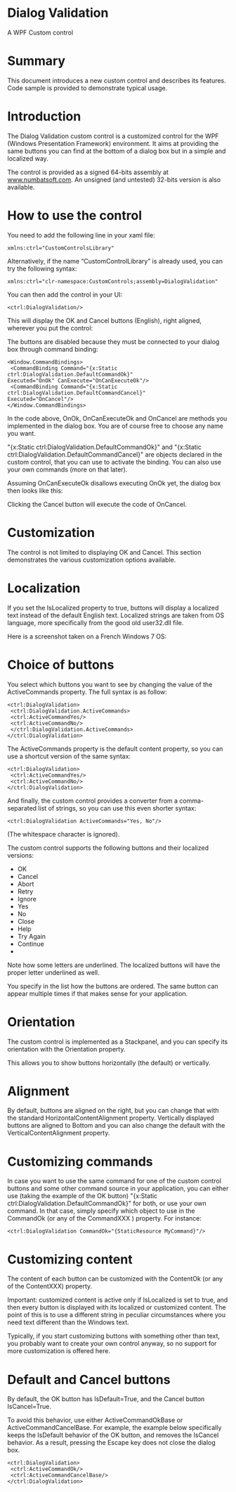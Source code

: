 # Dialog Validation

A WPF Custom control

# Summary
This document introduces a new custom control and describes its features. Code sample is provided to demonstrate typical usage.

# Introduction
The Dialog Validation custom control is a customized control for the WPF (Windows Presentation Framework) environment. It aims at providing the same buttons you can find at the bottom of a dialog box but in a simple and localized way.

The control is provided as a signed 64-bits assembly at www.numbatsoft.com. An unsigned (and untested) 32-bits version is also available.

# How to use the control
You need to add the following line in your xaml file:

    xmlns:ctrl="CustomControlsLibrary"

Alternatively, if the name “CustomControlLibrary” is already used, you can try the following syntax:

    xmlns:ctrl="clr-namespace:CustomControls;assembly=DialogValidation"

You can then add the control in your UI:

    <ctrl:DialogValidation/>

This will display the OK and Cancel buttons (English), right aligned, wherever you put the control:

The buttons are disabled because they must be connected to your dialog box through command binding:

    <Window.CommandBindings>
     <CommandBinding Command="{x:Static ctrl:DialogValidation.DefaultCommandOk}"
    Executed="OnOk" CanExecute="OnCanExecuteOk"/>
     <CommandBinding Command="{x:Static ctrl:DialogValidation.DefaultCommandCancel}"
    Executed="OnCancel"/>
    </Window.CommandBindings>
    
In the code above, OnOk, OnCanExecuteOk and OnCancel are methods you implemented in the dialog box. You are of course free to choose any name you want.

"{x:Static ctrl:DialogValidation.DefaultCommandOk}" and "{x:Static
ctrl:DialogValidation.DefaultCommandCancel}" are objects declared in the custom control, that you can use to activate the binding. You can also use your own commands (more on that later).

Assuming OnCanExecuteOk disallows executing OnOk yet, the dialog box then looks like this:

Clicking the Cancel button will execute the code of OnCancel.

# Customization
The control is not limited to displaying OK and Cancel. This section demonstrates the various customization options available.

# Localization
If you set the IsLocalized property to true, buttons will display a localized text instead of the default English text. Localized strings are taken from OS language, more specifically from the good old user32.dll file.

Here is a screenshot taken on a French Windows 7 OS:

# Choice of buttons
You select which buttons you want to see by changing the value of the ActiveCommands property.
The full syntax is as follow:

    <ctrl:DialogValidation>
     <ctrl:DialogValidation.ActiveCommands>
     <ctrl:ActiveCommandYes/>
     <ctrl:ActiveCommandNo/>
     </ctrl:DialogValidation.ActiveCommands>
    </ctrl:DialogValidation>
    
The ActiveCommands property is the default content property, so you can use a shortcut version of the same syntax:

    <ctrl:DialogValidation>
     <ctrl:ActiveCommandYes/>
     <ctrl:ActiveCommandNo/>
    </ctrl:DialogValidation>
    
And finally, the custom control provides a converter from a comma-separated list of strings, so you can use this even shorter syntax:

    <ctrl:DialogValidation ActiveCommands="Yes, No"/>

(The whitespace character is ignored).

The custom control supports the following buttons and their localized versions:
+ OK
+ Cancel
+ Abort
+ Retry
+ Ignore
+ Yes
+ No
+ Close
+ Help
+ Try Again
+ Continue
+ 
Note how some letters are underlined. The localized buttons will have the proper letter underlined as well.

You specify in the list how the buttons are ordered. The same button can appear multiple times if that makes sense for your application.

# Orientation
The custom control is implemented as a Stackpanel, and you can specify its orientation with the Orientation property.

This allows you to show buttons horizontally (the default) or vertically.

# Alignment
By default, buttons are aligned on the right, but you can change that with the standard HorizontalContentAlignment property. Vertically displayed buttons are aligned to Bottom and you can also change the default with the VerticalContentAlignment property.

# Customizing commands
In case you want to use the same command for one of the custom control buttons and some other command source in your application, you can either use (taking the example of the OK button)
"{x:Static ctrl:DialogValidation.DefaultCommandOk}" for both, or use your own command. In that case, simply specify which object to use in the CommandOk (or any of the CommandXXX ) property. For instance:

    <ctrl:DialogValidation CommandOk="{StaticResource MyCommand}"/>

# Customizing content
The content of each button can be customized with the ContentOk (or any of the ContentXXX) property.

Important: customized content is active only if IsLocalized is set to true, and then every button is displayed with its localized or customized content. The point of this is to use a different string in peculiar circumstances where you need text different than the Windows text.

Typically, if you start customizing buttons with something other than text, you probably want to create your own control anyway, so no support for more customization is offered here.

# Default and Cancel buttons
By default, the OK button has IsDefault=True, and the Cancel button IsCancel=True.

To avoid this behavior, use either ActiveCommandOkBase or ActiveCommandCancelBase. For
example, the example below specifically keeps the IsDefault behavior of the OK button, and removes the IsCancel behavior. As a result, pressing the Escape key does not close the dialog box.

    <ctrl:DialogValidation>
     <ctrl:ActiveCommandOk/>
     <ctrl:ActiveCommandCancelBase/>
    </ctrl:DialogValidation>